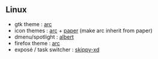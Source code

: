 ## Linux
- gtk theme : [arc](https://github.com/horst3180/arc-theme)
- icon themes : [arc](https://github.com/horst3180/arc-icon-theme) + [paper](https://github.com/snwh/paper-icon-theme/) (make arc inherit from paper)
- dmenu/spotlight : [albert](https://github.com/ManuelSchneid3r/albert)
- firefox theme : [arc](https://github.com/horst3180/arc-firefox-theme) 
- exposé / task switcher : [skippy-xd](https://github.com/antonio-malcolm/skippy-xd)
